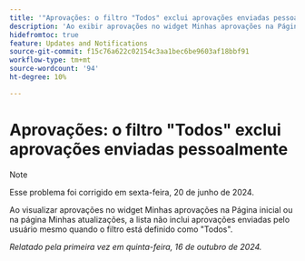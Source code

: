 ```yaml
---
title: '"Aprovações: o filtro "Todos" exclui aprovações enviadas pessoalmente"'
description: 'Ao exibir aprovações no widget Minhas aprovações na Página inicial ou na página Minhas atualizações, a lista não inclui aprovações enviadas pelo usuário, mesmo quando o filtro está definido como "Todos".'
hidefromtoc: true
feature: Updates and Notifications
source-git-commit: f15c76a622c02154c3aa1bec6be9603af18bbf91
workflow-type: tm+mt
source-wordcount: '94'
ht-degree: 10%

---
```


# Aprovações: o filtro &quot;Todos&quot; exclui aprovações enviadas pessoalmente

>[!NOTE]
>
>Esse problema foi corrigido em sexta-feira, 20 de junho de 2024.

Ao visualizar aprovações no widget Minhas aprovações na Página inicial ou na página Minhas atualizações, a lista não inclui aprovações enviadas pelo usuário mesmo quando o filtro está definido como &quot;Todos&quot;.

_Relatado pela primeira vez em quinta-feira, 16 de outubro de 2024._
